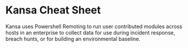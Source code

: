 # Kansa Cheat Sheet

Kansa uses Powershell Remoting to run user contributed modules across hosts in an enterprise to collect data for use during incident response, breach hunts, or for building an environmental baseline.
